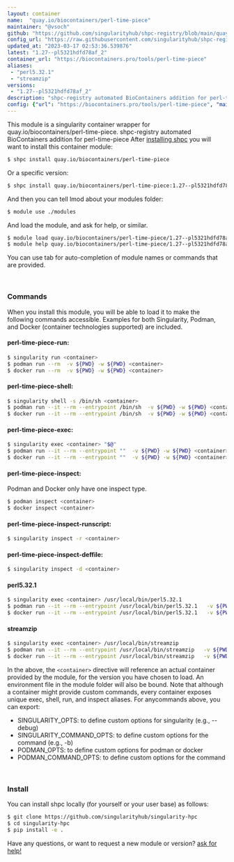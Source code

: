 ```yaml
---
layout: container
name:  "quay.io/biocontainers/perl-time-piece"
maintainer: "@vsoch"
github: "https://github.com/singularityhub/shpc-registry/blob/main/quay.io/biocontainers/perl-time-piece/container.yaml"
config_url: "https://raw.githubusercontent.com/singularityhub/shpc-registry/main/quay.io/biocontainers/perl-time-piece/container.yaml"
updated_at: "2023-03-17 02:53:36.539876"
latest: "1.27--pl5321hdfd78af_2"
container_url: "https://biocontainers.pro/tools/perl-time-piece"
aliases:
 - "perl5.32.1"
 - "streamzip"
versions:
 - "1.27--pl5321hdfd78af_2"
description: "shpc-registry automated BioContainers addition for perl-time-piece"
config: {"url": "https://biocontainers.pro/tools/perl-time-piece", "maintainer": "@vsoch", "description": "shpc-registry automated BioContainers addition for perl-time-piece", "latest": {"1.27--pl5321hdfd78af_2": "sha256:bddc8a19822f199f6af0c4236de68305c6132bcf5b9b45b908e8e0d1f90d38a9"}, "tags": {"1.27--pl5321hdfd78af_2": "sha256:bddc8a19822f199f6af0c4236de68305c6132bcf5b9b45b908e8e0d1f90d38a9"}, "docker": "quay.io/biocontainers/perl-time-piece", "aliases": {"perl5.32.1": "/usr/local/bin/perl5.32.1", "streamzip": "/usr/local/bin/streamzip"}}
---
```


This module is a singularity container wrapper for quay.io/biocontainers/perl-time-piece.
shpc-registry automated BioContainers addition for perl-time-piece
After [installing shpc](#install) you will want to install this container module:


```bash
$ shpc install quay.io/biocontainers/perl-time-piece
```

Or a specific version:

```bash
$ shpc install quay.io/biocontainers/perl-time-piece:1.27--pl5321hdfd78af_2
```

And then you can tell lmod about your modules folder:

```bash
$ module use ./modules
```

And load the module, and ask for help, or similar.

```bash
$ module load quay.io/biocontainers/perl-time-piece/1.27--pl5321hdfd78af_2
$ module help quay.io/biocontainers/perl-time-piece/1.27--pl5321hdfd78af_2
```

You can use tab for auto-completion of module names or commands that are provided.

<br>

### Commands

When you install this module, you will be able to load it to make the following commands accessible.
Examples for both Singularity, Podman, and Docker (container technologies supported) are included.

#### perl-time-piece-run:

```bash
$ singularity run <container>
$ podman run --rm  -v ${PWD} -w ${PWD} <container>
$ docker run --rm  -v ${PWD} -w ${PWD} <container>
```

#### perl-time-piece-shell:

```bash
$ singularity shell -s /bin/sh <container>
$ podman run --it --rm --entrypoint /bin/sh  -v ${PWD} -w ${PWD} <container>
$ docker run --it --rm --entrypoint /bin/sh  -v ${PWD} -w ${PWD} <container>
```

#### perl-time-piece-exec:

```bash
$ singularity exec <container> "$@"
$ podman run --it --rm --entrypoint ""  -v ${PWD} -w ${PWD} <container> "$@"
$ docker run --it --rm --entrypoint ""  -v ${PWD} -w ${PWD} <container> "$@"
```

#### perl-time-piece-inspect:

Podman and Docker only have one inspect type.

```bash
$ podman inspect <container>
$ docker inspect <container>
```

#### perl-time-piece-inspect-runscript:

```bash
$ singularity inspect -r <container>
```

#### perl-time-piece-inspect-deffile:

```bash
$ singularity inspect -d <container>
```


#### perl5.32.1

```bash
$ singularity exec <container> /usr/local/bin/perl5.32.1
$ podman run --it --rm --entrypoint /usr/local/bin/perl5.32.1   -v ${PWD} -w ${PWD} <container> -c " $@"
$ docker run --it --rm --entrypoint /usr/local/bin/perl5.32.1   -v ${PWD} -w ${PWD} <container> -c " $@"
```


#### streamzip

```bash
$ singularity exec <container> /usr/local/bin/streamzip
$ podman run --it --rm --entrypoint /usr/local/bin/streamzip   -v ${PWD} -w ${PWD} <container> -c " $@"
$ docker run --it --rm --entrypoint /usr/local/bin/streamzip   -v ${PWD} -w ${PWD} <container> -c " $@"
```



In the above, the `<container>` directive will reference an actual container provided
by the module, for the version you have chosen to load. An environment file in the
module folder will also be bound. Note that although a container
might provide custom commands, every container exposes unique exec, shell, run, and
inspect aliases. For anycommands above, you can export:

 - SINGULARITY_OPTS: to define custom options for singularity (e.g., --debug)
 - SINGULARITY_COMMAND_OPTS: to define custom options for the command (e.g., -b)
 - PODMAN_OPTS: to define custom options for podman or docker
 - PODMAN_COMMAND_OPTS: to define custom options for the command

<br>

### Install

You can install shpc locally (for yourself or your user base) as follows:

```bash
$ git clone https://github.com/singularityhub/singularity-hpc
$ cd singularity-hpc
$ pip install -e .
```

Have any questions, or want to request a new module or version? [ask for help!](https://github.com/singularityhub/singularity-hpc/issues)